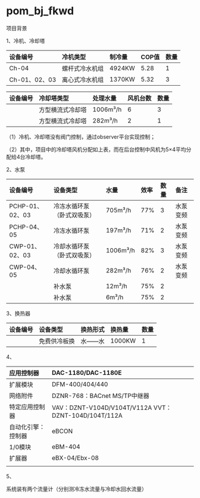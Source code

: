 # pom\_bj\_fkwd

项目背景

1、冷机、冷却塔

| 设备编号 | 冷机类型 | 制冷量 | COP值 | 数量 |
| :--- | :--- | :--- | :--- | :--- |
| Ch-04 | 螺杆式冷水机组 | 4924KW | 5.28 | 1 |
| Ch-01、02、03 | 离心式冷水机组 | 1370KW | 5.32 | 3 |

| 设备编号 | 冷却塔类型 | 处理水量 | 风机台数 | 数量 |
| :--- | :--- | :--- | :--- | :--- |
|  | 方型横流式冷却塔 | 1006m³/h | 6 | 3 |
|  | 方型横流式冷却塔 | 282m³/h | 2 | 1 |

（1）冷机、冷却塔没有阀门控制，通过observer平台实现控制；

（2）其中，项目中的冷却塔风机分配如上表，而在后台控制中风机为5×4平均分配给4台冷却塔。

2、水泵

| 设备编号 | 设备类型 | 水量 | 效率 | 数量 | 备注 |
| :--- | :--- | :--- | :--- | :--- | :--- |
| PCHP-01、02、03 | 冷冻水循环泵（卧式双吸泵） | 705m³/h | 77% | 3 | 水泵变频 |
| PCHP-04、05 | 冷冻水循环泵 | 197m³/h | 71% | 2 | 水泵变频 |
| CWP-01、02、03 | 冷却水循环泵（卧式双吸泵） | 1006m³/h | 82% | 3 | 水泵变频 |
| CWP-04、05 | 冷却水循环泵 | 282m³/h | 76% | 2 | 水泵变频 |
|  | 补水泵 | 12m³/h | 75% | 2 |  |
|  | 补水泵 | 6m³/h | 75% | 2 |  |

3、换热器

| 设备编号 | 设备类型 | 换热形式 | 换热量 | 数量 |
| :--- | :--- | :--- | :--- | :--- |
|  | 免费供冷板换 | 水——水 | 1000KW | 1 |

4、

| 应用控制器 | DAC-1180/DAC-1180E |
| :--- | :--- |
| 扩展模块 | DFM-400/404/440 |
| 网络附件 | DZNR-768：BACnet MS/TP中继器 |
| 特定应用控制器 | VAV：DZNT-V104D/V104T/V112A                                              VVT：DZNT-104D/104T/112A |
| 自动化引擎：控制器 | eBCON |
| 1/0模块 | eBM-404 |
| 扩展器 | eBX-04/Ebx-08 |
|  |  |

5、

系统装有两个流量计（分别测冷冻水流量与冷却水回水流量）

